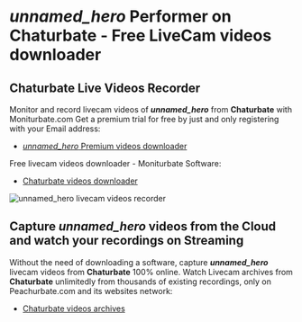 # _unnamed_hero_ Performer on Chaturbate - Free LiveCam videos downloader

## Chaturbate Live Videos Recorder

Monitor and record livecam videos of **_unnamed_hero_** from **Chaturbate** with Moniturbate.com
Get a premium trial for free by just and only registering with your Email address:
* [_unnamed_hero_ Premium videos downloader](https://moniturbate.com/request-demo-licence-key.html)

Free livecam videos downloader - Moniturbate Software:
* [Chaturbate videos downloader](https://moniturbate.com/moniturbate-download-software.html)

![_unnamed_hero_ livecam videos recorder](https://peachurnet.com/templates/moniturbate-software.png)


## Capture _unnamed_hero_ videos from the Cloud and watch your recordings on Streaming

Without the need of downloading a software, capture **_unnamed_hero_** livecam videos from **Chaturbate** 100% online.
Watch Livecam archives from **Chaturbate** unlimitedly from thousands of existing recordings, only on Peachurbate.com and its websites network:
* [Chaturbate videos archives](https://peachurnet.com/)